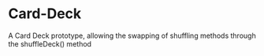 # Card-Deck

A Card Deck prototype, allowing the swapping of shuffling methods through the shuffleDeck() method
